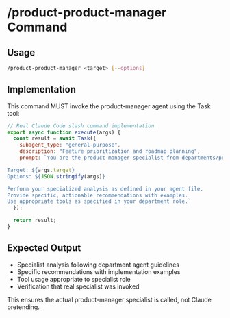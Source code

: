 # /product-product-manager Command

## Usage
```bash
/product-product-manager <target> [--options]
```

## Implementation
This command MUST invoke the product-manager agent using the Task tool:

```javascript
// Real Claude Code slash command implementation
export async function execute(args) {
  const result = await Task({
    subagent_type: "general-purpose",
    description: "Feature prioritization and roadmap planning",
    prompt: `You are the product-manager specialist from departments/product/agents/product-manager.md.

Target: ${args.target}
Options: ${JSON.stringify(args)}

Perform your specialized analysis as defined in your agent file.
Provide specific, actionable recommendations with examples.
Use appropriate tools as specified in your department role.`
  });

  return result;
}
```

## Expected Output
- Specialist analysis following department agent guidelines
- Specific recommendations with implementation examples
- Tool usage appropriate to specialist role
- Verification that real specialist was invoked

This ensures the actual product-manager specialist is called, not Claude pretending.
